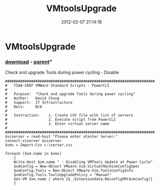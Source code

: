 ﻿---
pid:            3206
parent:         3205
children:       
poster:         David
title:          VMtoolsUpgrade
date:           2012-02-07 21:14:18
format:         posh
---

# VMtoolsUpgrade

### [download](3206.ps1) - [parent](3205.md)"

Check and upgrade Tools during power cycling - Disable

```posh
#####################################################################
#	TIAA-CREF VMWare Standard Scripts - PowerCLI
#
# 	Purpose:  "Check and upgrade Tools during power cycling"
# 	Author:   David Chung
# 	Support:  IT Infrastructure
# 	Docs:     N/A
#
#	Instruction:	1. Create CSV file with list of servers
#					2. Execute script from PowerCLI
#					3. Enter virtual server name
#				
#####################################################################
$viserver = read-host "Please enter vCenter Server:"
connect-viserver $viserver
$vms = Import-Csv c:\server.csv

foreach ($vm.name in $vms) 
	{
	Write-Host $vm.name " - Disabling VMTools Update at Power Cycle" 
	$vmConfig = New-Object VMware.Vim.VirtualMachineConfigSpec
	$vmConfig.Tools = New-Object VMware.Vim.ToolsConfigInfo
	$vmConfig.Tools.ToolsUpgradePolicy = "Manual"
	Get-VM $vm.name | where {$_.Extensiondata.ReconfigVM($vmconfig)}
	}
```
